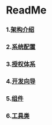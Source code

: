 ReadMe
====

### 1.[架构介绍](?md=01-Framework.md)

### 2.[系统配置](?md=02-Configuration.md)

### 3.[授权体系](?md=03-Authorization.md)

### 4.[开发向导](?md=04-Development.md)

### 5.[组件](?md=05-Components.md)

### 6.[工具类](?md=06-Utilityies.md)
